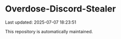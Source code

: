 # Overdose-Discord-Stealer

Last updated: 2025-07-07 18:23:51

This repository is automatically maintained.
